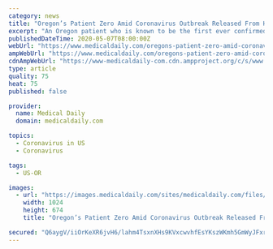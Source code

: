 ```yaml
---
category: news
title: "Oregon’s Patient Zero Amid Coronavirus Outbreak Released From Hospital"
excerpt: "An Oregon patient who is known to be the first ever confirmed case of coronavirus in the state has officially been released from the hospital where he was confined."
publishedDateTime: 2020-05-07T08:00:00Z
webUrl: "https://www.medicaldaily.com/oregons-patient-zero-amid-coronavirus-outbreak-released-hospital-after-2-452701"
ampWebUrl: "https://www.medicaldaily.com/oregons-patient-zero-amid-coronavirus-outbreak-released-hospital-after-2-452701?amp=1"
cdnAmpWebUrl: "https://www-medicaldaily-com.cdn.ampproject.org/c/s/www.medicaldaily.com/oregons-patient-zero-amid-coronavirus-outbreak-released-hospital-after-2-452701?amp=1"
type: article
quality: 75
heat: 75
published: false

provider:
  name: Medical Daily
  domain: medicaldaily.com

topics:
  - Coronavirus in US
  - Coronavirus

tags:
  - US-OR

images:
  - url: "https://images.medicaldaily.com/sites/medicaldaily.com/files/2020/04/17/covid-19-coronavirus-drug-remdesivir.jpg"
    width: 1024
    height: 674
    title: "Oregon’s Patient Zero Amid Coronavirus Outbreak Released From Hospital"

secured: "Q6aygV/iiOrKeXR6jvH6/lahm4TsxnXHs9KVxcwvhfEsYKszWKmh5GmWyJFxrtOpzLXpfVYHphDvZJ42os9kAoYim3Fnz8j8FT1aNtjiAzuToAsoqegrTseXeQtvjT/0IDLLEVs2eS6k72O9Sd9ydkBQJqtg/oB3CQvGKI0jzsQZgBuicWp/6y/xAdMSCOeE7x40C3x+N3z9NL5kugW9O/IHwUYxe4AKaT5h96cyFxHbCeuXLpLWLkoo+By7WG3QJYCAvzeRGiBgWczW4vnH27wkBLNYIG0+cAjmidC0nXyABz6l9V9nqx0cywNmXfXW;014NvkiOuZ7Emb5LV4Cevw=="
---
```


